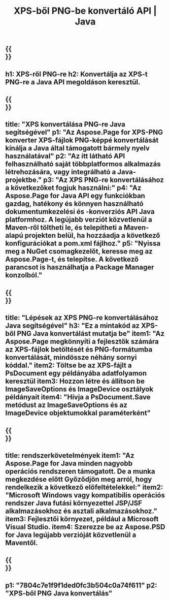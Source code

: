 ﻿---
translation: true
template: /_templates/_conversion-child-java.md
title: XPS-ből PNG-be konvertáló API | Java
url: /java/conversion/xps-to-png/
description: Java-konverziós kód minta XPS-formátumhoz PNG-fájllá. Ezzel a példakóddal konvertálhat XPS-t PNG-re bármely webes vagy asztali Java alapú alkalmazáson belül.
informat: XPS
outformat: PNG
otherformats: EPS PS
---

{{<section banner>}}
---
h1: XPS-ről PNG-re
h2: Konvertálja az XPS-t PNG-re a Java API megoldáson keresztül.
---

{{<section overview>}}
---
title: "XPS konvertálása PNG-re Java segítségével"
p1: "Az Aspose.Page for XPS-PNG konverter XPS-fájlok PNG-képpé konvertálását kínálja a Java által támogatott bármely nyelv használatával"
p2: "Az itt látható API felhasználható saját többplatformos alkalmazás létrehozására, vagy integrálható a Java-projektbe."
p3: "Az XPS PNG-re konvertálásához a következőket fogjuk használni:"
p4: "Az Aspose.Page for Java API egy funkciókban gazdag, hatékony és könnyen használható dokumentumkezelési és -konverziós API Java platformhoz. A legújabb verziót közvetlenül a Maven-ről töltheti le, és telepítheti a Maven-alapú projekten belül, ha hozzáadja a következő konfigurációkat a pom.xml fájlhoz."
p5: "Nyissa meg a NuGet csomagkezelőt, keresse meg az Aspose.Page-t, és telepítse. A következő parancsot is használhatja a Package Manager konzolból."
---

{{<section feature1>}}
---
title: "Lépések az XPS PNG-re konvertálásához Java segítségével"
h3: "Ez a mintakód az XPS-ből PNG Java konvertálást mutatja be"
item1: "Az Aspose.Page megkönnyíti a fejlesztők számára az XPS-fájlok betöltését és PNG-formátumba konvertálását, mindössze néhány sornyi kóddal."
item2: Töltse be az XPS-fájlt a PsDocument egy példányába adatfolyamon keresztül
item3: Hozzon létre és állítson be ImageSaveOptions és ImageDevice osztályok példányait
item4: "Hívja a PsDocument.Save metódust az ImageSaveOptions és az ImageDevice objektumokkal paraméterként"
---

{{<section feature2>}}
---
title: rendszerkövetelmények
item1: "Az Aspose.Page for Java minden nagyobb operációs rendszeren támogatott. De a munka megkezdése előtt Győződjön meg arról, hogy rendelkezik a következő előfeltételekkel:"
item2: "Microsoft Windows vagy kompatibilis operációs rendszer Java futási környezettel JSP/JSF alkalmazásokhoz és asztali alkalmazásokhoz."
item3: Fejlesztői környezet, például a Microsoft Visual Studio.
item4: Szerezze be az Aspose.PSD for Java legújabb verzióját közvetlenül a Maventől.
---

{{<section gist>}}
---
p1: "7804c7e1f9f1ded0fc3b504c0a74f611"
p2: "XPS-ből PNG Java konvertálás"
---
